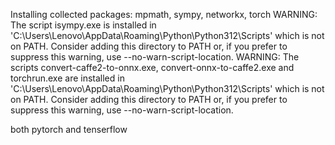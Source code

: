 Installing collected packages: mpmath, sympy, networkx, torch
  WARNING: The script isympy.exe is installed in 'C:\Users\Lenovo\AppData\Roaming\Python\Python312\Scripts' which is not on PATH.
  Consider adding this directory to PATH or, if you prefer to suppress this warning, use --no-warn-script-location.
  WARNING: The scripts convert-caffe2-to-onnx.exe, convert-onnx-to-caffe2.exe and torchrun.exe are installed in 'C:\Users\Lenovo\AppData\Roaming\Python\Python312\Scripts' which is not on PATH.
  Consider adding this directory to PATH or, if you prefer to suppress this warning, use --no-warn-script-location.

  both pytorch and tenserflow
